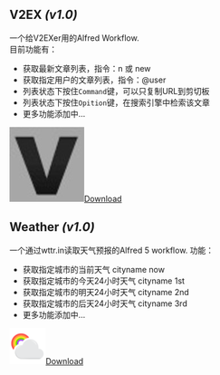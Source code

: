## V2EX *(v1.0)*

一个给V2EXer用的Alfred Workflow.  
目前功能有：

* 获取最新文章列表，指令：n 或 new
* 获取指定用户的文章列表，指令：@user
* 列表状态下按住`Command`键，可以只复制URL到剪切板
* 列表状态下按住`Opition`键，在搜索引擎中检索该文章
* 更多功能添加中...

![v2ex](https://raw.githubusercontent.com/lscar/afred-workflow/main/v2ex/icon.png)[Download](https://raw.githubusercontent.com/lscar/afred-workflow/main/release/V2EX.alfredworkflow)

## Weather *(v1.0)*

一个通过wttr.in读取天气预报的Alfred 5 workflow.
功能：
* 获取指定城市的当前天气 cityname now
* 获取指定城市的今天24小时天气 cityname 1st
* 获取指定城市的明天24小时天气 cityname 2nd
* 获取指定城市的后天24小时天气 cityname 3rd
* 更多功能添加中...

![Weather](https://raw.githubusercontent.com/lscar/afred-workflow/main/wttr/icon.png)[Download](https://raw.githubusercontent.com/lscar/afred-workflow/main/release/Weather.alfredworkflow)
